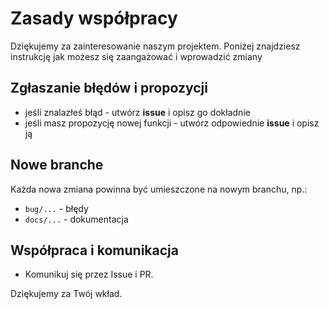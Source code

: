 # Zasady współpracy
Dziękujemy za zainteresowanie naszym projektem. Poniżej znajdziesz instrukcję jak możesz się zaangażować i wprowadzić zmiany

## Zgłaszanie błędów i propozycji 
- jeśli znalazłeś błąd - utwórz **issue** i opisz go dokładnie
- jeśli masz propozycję nowej funkcji - utwórz odpowiednie **issue** i opisz ją

## Nowe branche
Każda nowa zmiana powinna być umieszczone na nowym branchu, np.:
- `bug/...` - błędy
- `docs/...` - dokumentacja
  
## Współpraca i komunikacja
- Komunikuj się przez Issue i PR.

Dziękujemy za Twój wkład.

